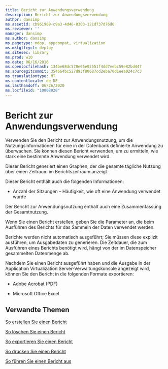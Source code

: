 ```yaml
---
title: Bericht zur Anwendungsverwendung
description: Bericht zur Anwendungsverwendung
author: dansimp
ms.assetid: cb961969-c9a3-4d46-8303-121d737d76d8
ms.reviewer: ''
manager: dansimp
ms.author: dansimp
ms.pagetype: mdop, appcompat, virtualization
ms.mktglfcycl: deploy
ms.sitesec: library
ms.prod: w10
ms.date: 06/16/2016
ms.openlocfilehash: 134be68dc570e05e02551f4dd7eebc59e82bd447
ms.sourcegitcommit: 354664bc527d93f80687cd2eba70d1eea024c7c3
ms.translationtype: MT
ms.contentlocale: de-DE
ms.lasthandoff: 06/26/2020
ms.locfileid: "10808028"
---
```

# Bericht zur Anwendungsverwendung


Verwenden Sie den Bericht zur Anwendungsnutzung, um die Nutzungsinformationen für eine in der Datenbank definierte Anwendung zu überwachen. Sie können diesen Bericht verwenden, um zu ermitteln, wie stark eine bestimmte Anwendung verwendet wird.

Dieser Bericht generiert einen Graphen, der die gesamte tägliche Nutzung über einen Zeitraum im Berichtszeitraum anzeigt.

Dieser Bericht enthält auch die folgenden Informationen:

-   Anzahl der Sitzungen – Häufigkeit, wie oft eine Anwendung verwendet wurde

Der Bericht zur Anwendungsnutzung enthält auch eine Zusammenfassung der Gesamtnutzung.

Wenn Sie einen Bericht erstellen, geben Sie die Parameter an, die beim Ausführen des Berichts für das Sammeln der Daten verwendet werden.

Berichte werden nicht automatisch ausgeführt; Sie müssen diese explizit ausführen, um Ausgabedaten zu generieren. Die Zeitdauer, die zum Ausführen eines Berichts benötigt wird, hängt von der im Datenspeicher gesammelten Datenmenge ab.

Nachdem Sie einen Bericht ausgeführt haben und die Ausgabe in der Application Virtualization Server-Verwaltungskonsole angezeigt wird, können Sie den Bericht in die folgenden Formate exportieren:

-   Adobe Acrobat (PDF)

-   Microsoft Office Excel

## Verwandte Themen


[So erstellen Sie einen Bericht](how-to-create-a-reportserver.md)

[So löschen Sie einen Bericht](how-to-delete-a-reportserver.md)

[So exportieren Sie einen Bericht](how-to-export-a-reportserver.md)

[So drucken Sie einen Bericht](how-to-print-a-reportserver.md)

[So führen Sie einen Bericht aus](how-to-run-a-reportserver.md)

 

 





